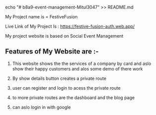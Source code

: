 
echo "# b8a9-event-management-Mitul3047" >> README.md


My Project name is = FestiveFusion

Live Link of My Project Is : https://festive-fusion-auth.web.app/

My project website is based on Social Event Management



Features of My Website are :-
---------------------------------------------------------------------------

1) This website shows the the services of a company by card and aslo show their happy customers and alos some demo of there work

2) By show details button creates a private route

3) user can register and login to acess the private route

4) to more private routes are the dashboard and the blog page

5) can aslo login in with google
